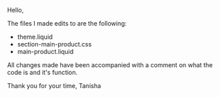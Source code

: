 Hello, 

The files I made edits to are the following: 
- theme.liquid
- section-main-product.css
- main-product.liquid

All changes made have been accompanied with a comment on what the code is and it's function. 

Thank you for your time,
Tanisha
